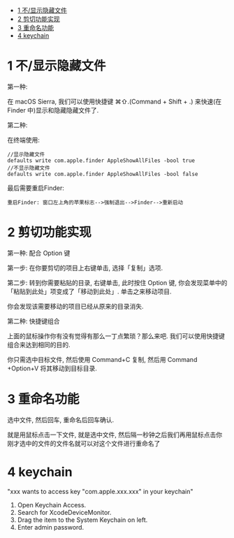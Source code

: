 
<!-- @import "[TOC]" {cmd="toc" depthFrom=1 depthTo=6 orderedList=false} -->

<!-- code_chunk_output -->

- [1 不/显示隐藏文件](#1-不显示隐藏文件)
- [2 剪切功能实现](#2-剪切功能实现)
- [3 重命名功能](#3-重命名功能)
- [4 keychain](#4-keychain)

<!-- /code_chunk_output -->

# 1 不/显示隐藏文件

第一种:

在 macOS Sierra, 我们可以使用快捷键 ⌘⇧.(Command + Shift + .) 来快速(在 Finder 中)显示和隐藏隐藏文件了. 

第二种:

在终端使用:

```
//显示隐藏文件
defaults write com.apple.finder AppleShowAllFiles -bool true
//不显示隐藏文件
defaults write com.apple.finder AppleShowAllFiles -bool false
```

最后需要重启Finder:

```
重启Finder: 窗口左上角的苹果标志-->强制退出-->Finder-->重新启动
```

# 2 剪切功能实现

第一种: 配合 Option 键

第一步: 在你要剪切的项目上右键单击, 选择「复制」选项. 

第二步: 转到你需要粘贴的目录, 右键单击, 此时按住 Option 键, 你会发现菜单中的「粘贴到此处」项变成了「移动到此处」. 单击之来移动项目. 

你会发现该需要移动的项目已经从原来的目录消失. 

第二种: 快捷键组合

上面的鼠标操作你有没有觉得有那么一丁点繁琐？那么来吧. 我们可以使用快捷键组合来达到相同的目的. 

你只需选中目标文件, 然后使用 Command+C 复制, 然后用 Command +Option+V 将其移动到目标目录. 

# 3 重命名功能

选中文件, 然后回车, 重命名后回车确认.

就是用鼠标点击一下文件, 就是选中文件, 然后隔一秒钟之后我们再用鼠标点击你刚才选中的文件的文件名就可以对这个文件进行重命名了

# 4 keychain

"xxx wants to access key "com.apple.xxx.xxx" in your keychain"

1. Open Keychain Access.
2. Search for XcodeDeviceMonitor.
3. Drag the item to the System Keychain on left.
4. Enter admin password.